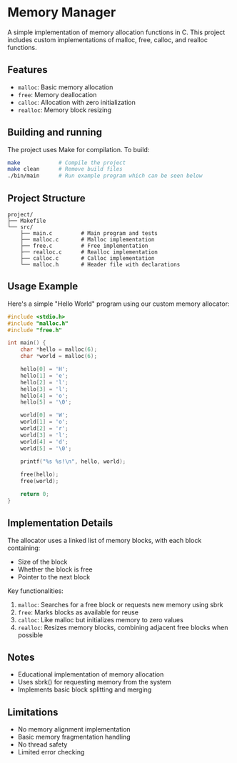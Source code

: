 # Memory Manager

A simple implementation of memory allocation functions in C. This project includes custom implementations of malloc, free, calloc, and realloc functions.

## Features

- `malloc`: Basic memory allocation
- `free`: Memory deallocation
- `calloc`: Allocation with zero initialization
- `realloc`: Memory block resizing

## Building and running

The project uses Make for compilation. To build:

```bash
make            # Compile the project
make clean      # Remove build files
./bin/main      # Run example program which can be seen below
```

## Project Structure

```
project/
├── Makefile
└── src/
    ├── main.c         # Main program and tests
    ├── malloc.c       # Malloc implementation
    ├── free.c         # Free implementation
    ├── realloc.c      # Realloc implementation
    ├── calloc.c       # Calloc implementation
    └── malloc.h       # Header file with declarations
```

## Usage Example

Here's a simple "Hello World" program using our custom memory allocator:

```c
#include <stdio.h>
#include "malloc.h"
#include "free.h"

int main() {
    char *hello = malloc(6);
    char *world = malloc(6);

    hello[0] = 'H';
    hello[1] = 'e';
    hello[2] = 'l';
    hello[3] = 'l';
    hello[4] = 'o';
    hello[5] = '\0';

    world[0] = 'W';
    world[1] = 'o';
    world[2] = 'r';
    world[3] = 'l';
    world[4] = 'd';
    world[5] = '\0';
    
    printf("%s %s!\n", hello, world);

    free(hello);
    free(world);

    return 0;
}
```

## Implementation Details

The allocator uses a linked list of memory blocks, with each block containing:
- Size of the block
- Whether the block is free
- Pointer to the next block

Key functionalities:
1. `malloc`: Searches for a free block or requests new memory using sbrk
2. `free`: Marks blocks as available for reuse
3. `calloc`: Like malloc but initializes memory to zero values
4. `realloc`: Resizes memory blocks, combining adjacent free blocks when possible

## Notes

- Educational implementation of memory allocation
- Uses sbrk() for requesting memory from the system
- Implements basic block splitting and merging

## Limitations

- No memory alignment implementation
- Basic memory fragmentation handling
- No thread safety
- Limited error checking

